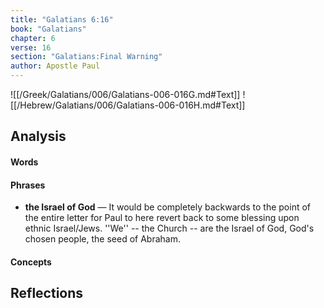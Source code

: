 ```yaml
---
title: "Galatians 6:16"
book: "Galatians"
chapter: 6
verse: 16
section: "Galatians:Final Warning"
author: Apostle Paul
---
```

![[/Greek/Galatians/006/Galatians-006-016G.md#Text]]
![[/Hebrew/Galatians/006/Galatians-006-016H.md#Text]]

## Analysis

#### Words

#### Phrases
- **the Israel of God** — It would be completely backwards to the point of the entire letter for Paul to here revert back to some blessing upon ethnic Israel/Jews.  ''We'' -- the Church -- are the Israel of God, God's chosen people, the seed of Abraham.

#### Concepts

## Reflections
